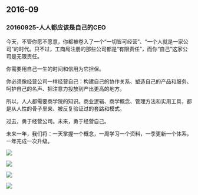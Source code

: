 

## 2016-09

### 20160925-人人都应该是自己的CEO

今天，不管你愿不愿意，你都被卷入了一个“一切皆可经营”、“一个人就是一家公司”的时代。只不过，工商局注册的那些公司都是“有限责任”，而你“自己”这家公司是无限责任。

你需要用自己一生的时间和信用为它担保。

你必须像经营公司一样经营自己：构建自己的协作关系、塑造自己的产品和服务、呵护自己的名声、把注意力投放到产出更高的地方。

所以，人人都需要商学院的知识。商业逻辑、商学概念、管理方法和实用工具，都是从人性的骨子里来、被反复验证过的套路和模式。

过去，勇于经营公司。未来，勇于经营自己。

未来一年，我们将：一天掌握一个概念，一周学习一个资料，一季更新一个体系，一年完成一次升级。


![](http://img.smyhvae.com/20170822_1020.png)

![](http://img.smyhvae.com/20170822_1021.png)

![](http://img.smyhvae.com/20170822_1022.png)

![](http://img.smyhvae.com/20170822_1023.png)


